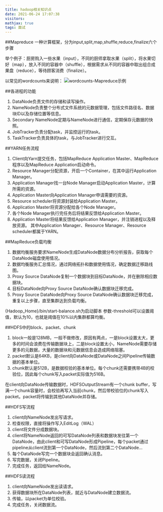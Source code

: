 ```yaml
---
title: hadoop相关知识点
date: 2021-06-24 17:07:38
visitors: 
mathjax: true
tags: 面试
---
```


##Mapreduce
一种计算框架，分为input,split,map,shuffle,reduce,finalize六个步骤

举个例子：厨房购入一些水果（input），不同的厨师拿取水果（split），将水果切好（map），放入不同的容器中（shuffle），根据需求从不同的容器中取出组合成果盘（reduce），等待顾客消费（finalize）。

以常见的wordcounts来说明：
![wordcounts-Mapreduce示例](https://tva1.sinaimg.cn/large/008i3skNgy1grtgzic9qhj31g90irq4n.jpg)

##各进程的功能
1. DataNode负责文件的存储和读写操作。
2. NameNode负责整个分布式文件系统的元数据管理，包括文件路径名、数据块ID以及存储位置等信息。
3. Secondary NameNode定期与NameNode进行通信，定期保存元数据的快照。
4. JobTracker负责分配task，并监控运行的task。
5. TaskTracker负责具体的task，与JobTracker进行交互。

##YARN任务流程
1. Client向Yarn提交任务，包括MapReduce Application Master、MapReduce程序以及MapReduce Application启动命令。
2. Resource Manager分配资源，开启一个Container，在其中运行Application Manager。
3. Application Manager找一台Node Manager启动Application Master，计算所需的资源。
4. Application Master向Application Manager申请需要的资源。
5. Resource scheduler将资源封装给Application Master。
6. Application Master将资源分配给各个Node Manager。
7. 各个Node Manager执行完任务后将结果反馈给Application Master。
8. Application Master将结果反馈给Application Manager，并注销进程以及释放资源。
其中Application Manager、Resource Manager、Resource scheduler都属于YARN。

##MapReduce负载均衡
1. 数据均衡服务要求NameNode生成DataNode数据分布分析报告，获取每个DataNode磁盘使用情况。
2. 数据均衡服务汇总情况，通过网络拓扑和数据使用情况，确定数据迁移路线图。
3. Proxy Source DataNode复制一个数据块到目标DataNode，并在删除相应数据块。
4. 目标DataNode向Proxy Source DataNode确认数据块迁移完成。
5. Proxy Source DataNode向Proxy Source DataNode确认数据块迁移完成，重复以上步骤，直至集群达到负载均衡。

{Hadoop_Home}/bin/start-balance.sh为启动脚本
参数-threshold可以设置阈值，默认为10，也就是阈值在10%以内集群都算均衡。

##HDFS中的block、packet、chunk
1. block一般是128MB，一般不做修改，原因有两点，一是block设置太大，更多的时间会浪费在传输数据块上，二是block设置太小，NameNode需要存储更多的元数据，大量的数据块和元数据信息会造成网络阻塞。
2. packet默认是64KB，是client向DataNode或DataNode之间Pipeline传输数据的基本单位。
3. chunk默认是512B，是数据校验的基本单位。每个chunk还需要携带4B的校验位，因此每个chunk写入packet实际值为516B。

在client向DataNode传输数据时，HDFSOutputStream有一个chunk buffer，写满一个chunk容量时，会校验再写入当前chunk，然后带校验位的chunk写入packet。packet将传输到其他DataNode并存储。

##HDFS写流程
1. client向NameNode发出写请求。
2. 检查权限，直接将操作写入EditLog（WAL）
3. client将文件分成数据块。
4. client将NameNode返回的可写DataNode列表和数据块发往第一个DataNode，由此client和可写DataNode形成Pipeline，每个packet通过pipeline从client流到第一个DataNode，然后流到第二个DataNode...
5. 每个DataNode写完一个数据块会返回确认消息。
6. 写完数据，关闭Pipeline。
7. 完成任务，返回给NameNode。

##HDFS读流程
1. client向NameNode发出读请求。
2. 获得数据块所在DataNode列表，就近与DataNode建立数据流。
3. 传输，以packet为单位校验。
4. 完成任务，关闭数据流。